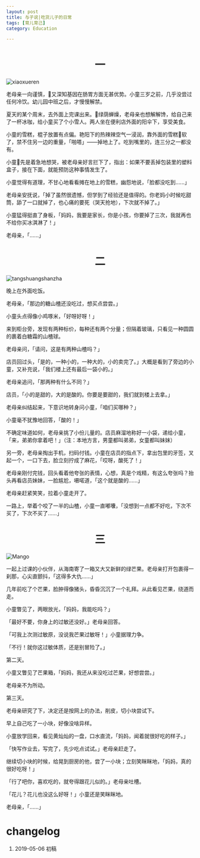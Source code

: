 ```yaml
---
layout: post
title: 与子说|吃货儿子的日常
tags: [育儿育己]
category: Education

---
```





# <center> 一
![xiaoxueren](https://user-images.githubusercontent.com/23351109/57214556-eed76700-701c-11e9-98ab-7d0ffeeee1f4.jpeg)


老母亲一向谨慎，又深知基因在肠胃方面无甚优势。小童三岁之前，几乎没尝过任何冷饮。幼儿园中班之后，才慢慢解禁。

夏天的某个周末，去外面上完课出来。绿荫蝉燥，老母亲也想解解馋，给自己来了一杯冰咖，给小童买了个小雪人。两人坐在便利店外面的阳伞下，享受美食。

小童的雪糕，棍子放置有点偏。艳阳下的热辣辣空气一浸润，靠外面的雪糕软了，禁不住另一边的重量，「啪嗒」——掉地上了。吃到嘴里的，连三分之一都没有。

小童先是着急地想哭，被老母亲好言拦下了，指出：如果不要丢掉包装里的塑料盒子，接在下面，就能预防这种事情发生了。

小童觉得有道理，不甘心地看看摊在地上的雪糕，幽怨地说，「脸都没吃到......」

老母亲安抚说，「掉了虽然很遗憾，但学到了经验还是值得的。你老妈小时候吃甜筒，舔了一口就掉了，也心痛的要死（哭天抢地），下次就不掉了。」

小童猛得挺直了身板，「妈妈，我要是家长，你是小孩，你要掉了三次，我就再也不给你买冰淇淋了！」

老母亲，「......」


# <center> 二
![tangshuangshanzha](https://user-images.githubusercontent.com/23351109/57214555-ee3ed080-701c-11e9-8e82-8f6051bce380.jpeg)

晚上在外面吃饭。

老母亲，「那边的糖山楂还没吃过，想买点尝尝。」

小童头点得像小鸡啄米，「好呀好呀！」

来到柜台旁，发现有两种标价，每种还有两个分量；但隔着玻璃，只看见一种圆圆的裹着白糖霜的山楂球。

老母亲问，「请问，这是有两种山楂吗？」

店员回过头，「是的，一种小的，一种大的，小的卖完了。」大概是看到了旁边的小童，又补充说，「我们楼上还有最后一袋小的。」

老母亲追问，「那两种有什么不同？」

店员，「小的是甜的，大的是酸的。你要是要甜的，我们就到楼上去拿。」

老母亲纠结起来，下意识地转身问小童，「咱们买哪种？」

小童毫不犹豫地回答，「酸的！」

不确定味道如何，老母亲挑了小份儿量的。店员麻溜地称好一小袋，递给小童，「来，弟弟你拿着吧！」（注：本地方言，男童都叫弟弟，女童都叫妹妹）

另一旁，老母亲掏出手机，扫码付钱。小童在店员的指点下，拿出包里的牙签，叉起一个，一口下去，脸立刻拧成了麻花，「哎呀，酸死了！」

老母亲刚付完钱，回头看着他夸张的表情，心想，真是个戏精，有这么夸张吗？抬头再看店员妹妹，一脸尴尬，嗫喏道，「这个就是酸的……」

老母亲赶紧笑笑，拉着小童走开了。

一路上，举着个咬了一半的山楂，小童一直嘟囔，「没想到一点都不好吃，下次不买了，下次不买了……」

# <center> 三
![Mango](https://user-images.githubusercontent.com/23351109/57214553-ee3ed080-701c-11e9-9dcb-debdffc76c39.jpeg)

一起上过课的小伙伴，从海南寄了一箱又大又新鲜的绿芒果。老母亲打开包裹得一刹那，心尖直颤抖，「这得多大仇……」

几年前吃了个芒果，脸肿得像猪头，昏昏沉沉了一个礼拜。从此看见芒果，绕道而走。

小童瞥见了，两眼放光，「妈妈，我能吃吗？」

「最好不要，你身上的过敏还没好。」老母亲回答。

「可我上次测过敏原，没说我芒果过敏呀！」小童据理力争。

「不行！就你这过敏体质，还是别冒险了。」

第二天。

小童又瞥见了芒果箱，「妈妈，我还从来没吃过芒果，好想尝尝。」

老母亲不为所动。

第三天。

老母亲研究了下，决定还是按网上的办法，削皮，切小块尝试下。

早上自己吃了一小块，好像没啥异样。

小童放学回来，看见黄灿灿的一盘，口水直流，「妈妈，闻着就很好吃的样子。」

「快写作业去，写完了，先少吃点试试。」老母亲赶走了。

继续切小块的时候，给晃到厨房的他，尝了一小块；立刻笑眯眯地，「妈妈，真的很好吃呀！」

「行了吧你，喜欢吃的，就夸得跟花儿似的。」老母亲吐槽。

「花儿？花儿也没这么好呀！」小童还是笑眯眯地。

老母亲，「……」

# changelog
1. 2019-05-06 初稿
